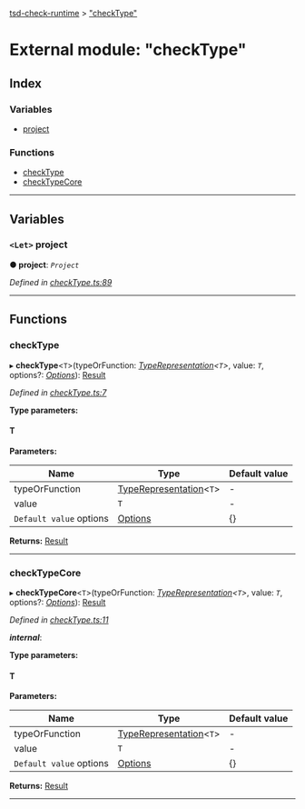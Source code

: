 [tsd-check-runtime](../README.md) > ["checkType"](../modules/_checktype_.md)

# External module: "checkType"

## Index

### Variables

* [project](_checktype_.md#project)

### Functions

* [checkType](_checktype_.md#checktype)
* [checkTypeCore](_checktype_.md#checktypecore)

---

## Variables

<a id="project"></a>

### `<Let>` project

**● project**: *`Project`*

*Defined in [checkType.ts:89](https://github.com/cancerberoSgx/tsd-check-runtime/blob/78b03d8/src/checkType.ts#L89)*

___

## Functions

<a id="checktype"></a>

###  checkType

▸ **checkType**<`T`>(typeOrFunction: *[TypeRepresentation](_types_.md#typerepresentation)<`T`>*, value: *`T`*, options?: *[Options](../interfaces/_types_.options.md)*): [Result](../interfaces/_types_.result.md)

*Defined in [checkType.ts:7](https://github.com/cancerberoSgx/tsd-check-runtime/blob/78b03d8/src/checkType.ts#L7)*

**Type parameters:**

#### T 
**Parameters:**

| Name | Type | Default value |
| ------ | ------ | ------ |
| typeOrFunction | [TypeRepresentation](_types_.md#typerepresentation)<`T`> | - |
| value | `T` | - |
| `Default value` options | [Options](../interfaces/_types_.options.md) |  {} |

**Returns:** [Result](../interfaces/_types_.result.md)

___
<a id="checktypecore"></a>

###  checkTypeCore

▸ **checkTypeCore**<`T`>(typeOrFunction: *[TypeRepresentation](_types_.md#typerepresentation)<`T`>*, value: *`T`*, options?: *[Options](../interfaces/_types_.options.md)*): [Result](../interfaces/_types_.result.md)

*Defined in [checkType.ts:11](https://github.com/cancerberoSgx/tsd-check-runtime/blob/78b03d8/src/checkType.ts#L11)*

*__internal__*: 

**Type parameters:**

#### T 
**Parameters:**

| Name | Type | Default value |
| ------ | ------ | ------ |
| typeOrFunction | [TypeRepresentation](_types_.md#typerepresentation)<`T`> | - |
| value | `T` | - |
| `Default value` options | [Options](../interfaces/_types_.options.md) |  {} |

**Returns:** [Result](../interfaces/_types_.result.md)

___

